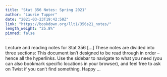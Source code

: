 ```yaml
---
title: "Stat 356 Notes: Spring 2021"
author: "Laurie Tupper"
date: "2021-03-23T19:42:50Z"
link: "https://bookdown.org/llt1/356s21_notes/"
length_weight: "25.8%"
pinned: false
---
```


Lecture and reading notes for Stat 356 [...] These notes are divided into three sections: This document isn’t designed to be read through in order – hence all the hyperlinks. Use the sidebar to navigate to what you need (you can also bookmark specific locations in your browser), and feel free to ask on Twist if you can’t find something. Happy ...
